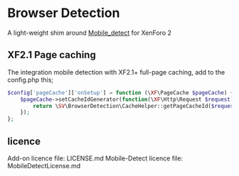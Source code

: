 # Browser Detection

A light-weight shim around [Mobile_detect](https://github.com/serbanghita/Mobile-Detect) for XenForo 2


## XF2.1 Page caching

The integration mobile detection with XF2.1+ full-page caching, add to the config.php this;
```php
$config['pageCache']['onSetup'] = function (\XF\PageCache $pageCache) {
    $pageCache->setCacheIdGenerator(function(\XF\Http\Request $request) {
        return \SV\BrowserDetection\CacheHelper::getPageCacheId($request);
    });
};
```

## licence

Add-on licence file: LICENSE.md
Mobile-Detect licence file: MobileDetectLicense.md
